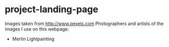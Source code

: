 # project-landing-page

Images taken from http://www.pexels.com
Photographers and artists of the images I use on this webpage:

- Merlin Lightpainting
